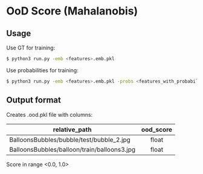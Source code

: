 # OoD Score (Mahalanobis)


## Usage

Use GT for training:

```bash
$ python3 run.py -emb <features>.emb.pkl
```

Use probabilities for training:

```bash
$ python3 run.py -emb <features>.emb.pkl -probs <features_with_probabilities>.emb.pkl
```

## Output format

Creates .ood.pkl file with columns: 

| relative_path                               | ood_score |
|---------------------------------------------|:---------:|
| BalloonsBubbles/bubble/test/bubble_2.jpg    |   float   |
| BalloonsBubbles/balloon/train/balloons3.jpg |   float   |

Score in range <0.0, 1.0>
